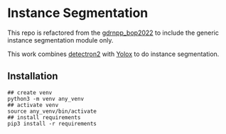 # Instance Segmentation

This repo is refactored from the [gdrnpp_bop2022](https://github.com/shanice-l/gdrnpp_bop2022) to include the generic instance segmentation module only.

This work combines [detectron2](https://github.com/facebookresearch/detectron2) with [Yolox](https://github.com/Megvii-BaseDetection/YOLOX) to do instance segmentation.

## Installation

```shell
## create venv
python3 -m venv any_venv
## activate venv
source any_venv/bin/activate
## install requirements
pip3 install -r requirements
```